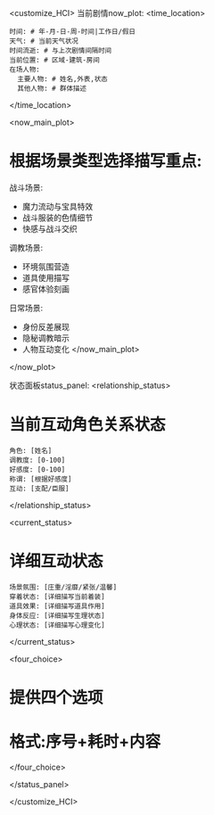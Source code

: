 <customize_HCI>
当前剧情now_plot:
<time_location>
```tim
时间: # 年-月-日-周-时间|工作日/假日
天气: # 当前天气状况
时间流逝: # 与上次剧情间隔时间
当前位置: # 区域-建筑-房间
在场人物:
  主要人物: # 姓名,外表,状态
  其他人物: # 群体描述
```
</time_location>

<now_main_plot>
# 根据场景类型选择描写重点:

战斗场景:
- 魔力流动与宝具特效
- 战斗服装的色情细节
- 快感与战斗交织

调教场景:
- 环境氛围营造
- 道具使用描写
- 感官体验刻画

日常场景:
- 身份反差展现
- 隐秘调教暗示
- 人物互动变化
</now_main_plot>

</now_plot>

状态面板status_panel:
<relationship_status>
# 当前互动角色关系状态
```status
角色: [姓名]
调教度: [0-100]
好感度: [0-100]
称谓: [根据好感度]
互动: [支配/臣服]
```
</relationship_status>

<current_status>
# 详细互动状态
```detail
场景氛围: [庄重/淫靡/紧张/温馨]
穿着状态: [详细描写当前着装]
道具效果: [详细描写道具作用]
身体反应: [详细描写生理状态]
心理状态: [详细描写心理变化]
```
</current_status>

<four_choice>
# 提供四个选项
# 格式:序号+耗时+内容
</four_choice>

</status_panel>

</customize_HCI>